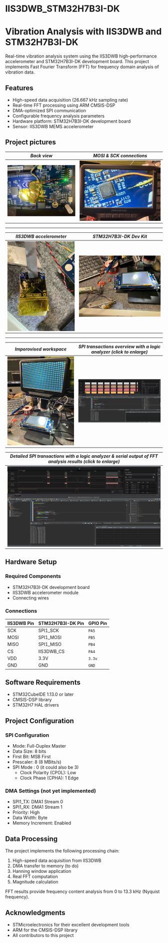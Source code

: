 # IIS3DWB_STM32H7B3I-DK

# Vibration Analysis with IIS3DWB and STM32H7B3I-DK

Real-time vibration analysis system using the IIS3DWB high-performance accelerometer and STM32H7B3I-DK development board. This project implements Fast Fourier Transform (FFT) for frequency domain analysis of vibration data.

## Features

- High-speed data acquisition (26.667 kHz sampling rate)
- Real-time FFT processing using ARM CMSIS-DSP
- DMA-optimized SPI communication
- Configurable frequency analysis parameters
- Hardware platform: STM32H7B3I-DK development board
- Sensor: IIS3DWB MEMS accelerometer

## Project pictures

| *Back view*               | *MOSI & SCK connections*  |
|:-------------------------:|:-------------------------:|
| ![](images/IMG_6894.jpeg) | ![](images/IMG_6893.jpeg) |

--------------------------------------------------------

| *IIS3DWB accelerometer*   | *STM32H7B3I-DK Dev Kit*  |
|:-------------------------:|:-------------------------:|
| ![](images/IMG_6891.jpeg) | ![](images/IMG_6890.jpeg) |

--------------------------------------------------------

| *Imporovised workspace*   | *SPI transactions overview with a logic analyzer (click to enlarge)*  |
|:-------------------------:|:-------------------------:|
| ![](images/IMG_6892.jpeg) | [![](images/Screenshot_2025-01-26_22.42.33.png)](images/Screenshot_2025-01-26_22.42.33.png) |

| *Detailed SPI transactions with a logic analyzer & serial output of FFT analysis results (click to enlarge)*  |
|:-------------------------:|
| [![](images/Screenshot_2025-01-26_22.42.57.png)](images/Screenshot_2025-01-26_22.42.57.png) |


## Hardware Setup

### Required Components
- STM32H7B3I-DK development board
- IIS3DWB accelerometer module
- Connecting wires

### Connections
| IIS3DWB Pin | STM32H7B3I-DK Pin | GPIO Pin |
|-------------|-------------------|----------|
| SCK         | SPI1_SCK          | `PA5`    |
| MOSI        | SPI1_MOSI         | `PB5`    |
| MISO        | SPI1_MISO         | `PB4`    |
| CS          | IIS3DWB_CS        | `PA4`    |
| VDD         | 3.3V              | `3.3v`   |
| GND         | GND               | `GND`    |

## Software Requirements

- STM32CubeIDE 1.13.0 or later
- CMSIS-DSP library
- STM32H7 HAL drivers

## Project Configuration

### SPI Configuration
- Mode: Full-Duplex Master
- Data Size: 8 bits
- First Bit: MSB First
- Prescaler: 8 (8 MBits/s)
- SPI Mode : 0 (it could also be 3)
  - Clock Polarity (CPOL): Low
  - Clock Phase (CPHA): 1 Edge

### DMA Settings (not yet implemented)
- SPI1_TX: DMA1 Stream 0
- SPI1_RX: DMA1 Stream 1
- Priority: High
- Data Width: Byte
- Memory Increment: Enabled

## Data Processing

The project implements the following processing chain:
1. High-speed data acquisition from IIS3DWB
2. DMA transfer to memory (to do)
3. Hanning window application
4. Real FFT computation
5. Magnitude calculation

FFT results provide frequency content analysis from 0 to 13.3 kHz (Nyquist frequency).

## Acknowledgments

- STMicroelectronics for their excellent development tools
- ARM for the CMSIS-DSP library
- All contributors to this project
